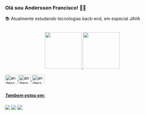 ### Olá sou Andersson Francisco! 👨‍💻

📚 Atualmente estudando tecnologias back-end, em especial JAVA
##

<div align="center">
  <a href="https://www.linkedin.com/in/andersson-francisco-206ba516b/">
  <img height="120em" src="https://github-readme-stats.vercel.app/api?username=anderssonfrancisco&show_icons=true&theme=dracula&include_all_commits=true&count_private=true"/>
  <img height="120em" src="https://github-readme-stats.vercel.app/api/top-langs/?username=anderssonfrancisco&layout=compact&langs_count=7&theme=dracula"/>
</div>
  <div style="display: inline_block"><br>
  <img align="center" alt="andersson-java" height="30" width="40" src="https://cdn.jsdelivr.net/gh/devicons/devicon/icons/java/java-original-wordmark.svg" />
  <img align="center" alt="andersson-git" height="30" width="40" src="https://cdn.jsdelivr.net/gh/devicons/devicon/icons/git/git-original.svg" />
  <img align="center" alt="andersson-html" height="30" width="40" src="https://cdn.jsdelivr.net/gh/devicons/devicon/icons/spring/spring-original.svg" />
</div>
  
  ##
  ##### Tambem estou em:
  <div>
  <a href = "mailto:anderssonfrancisco74613@gmail.com"><img src="https://img.shields.io/badge/-Gmail-%23333?style=for-the-badge&logo=gmail&logoColor=white" target="_blank"></a>
  <a href="https://www.linkedin.com/in/andersson-francisco-206ba516b/" target="_blank"><img src="https://img.shields.io/badge/-LinkedIn-%230077B5?style=for-the-badge&logo=linkedin&logoColor=white" target="_blank"></a> 
  <a href="https://t.me/AnderssonFs" target="_blank"><img src="https://img.shields.io/badge/Telegram-2CA5E0?style=for-the-badge&logo=telegram&logoColor=white" target="_blank"></a>
  <div/>  
